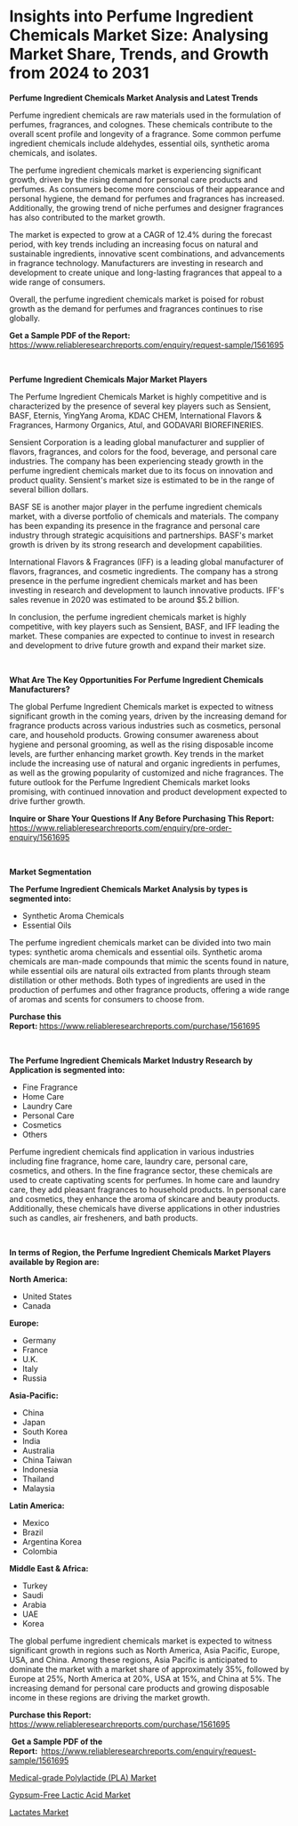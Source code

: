 <p><h1>Insights into Perfume Ingredient Chemicals Market Size: Analysing Market Share, Trends, and Growth from 2024 to 2031</h1></p><p><strong>Perfume Ingredient Chemicals Market Analysis and Latest Trends</strong></p>
<p><p>Perfume ingredient chemicals are raw materials used in the formulation of perfumes, fragrances, and colognes. These chemicals contribute to the overall scent profile and longevity of a fragrance. Some common perfume ingredient chemicals include aldehydes, essential oils, synthetic aroma chemicals, and isolates.</p><p>The perfume ingredient chemicals market is experiencing significant growth, driven by the rising demand for personal care products and perfumes. As consumers become more conscious of their appearance and personal hygiene, the demand for perfumes and fragrances has increased. Additionally, the growing trend of niche perfumes and designer fragrances has also contributed to the market growth.</p><p>The market is expected to grow at a CAGR of 12.4% during the forecast period, with key trends including an increasing focus on natural and sustainable ingredients, innovative scent combinations, and advancements in fragrance technology. Manufacturers are investing in research and development to create unique and long-lasting fragrances that appeal to a wide range of consumers.</p><p>Overall, the perfume ingredient chemicals market is poised for robust growth as the demand for perfumes and fragrances continues to rise globally.</p></p>
<p><strong>Get a Sample PDF of the Report:&nbsp;</strong> <a href="https://www.reliableresearchreports.com/enquiry/request-sample/1561695">https://www.reliableresearchreports.com/enquiry/request-sample/1561695</a></p>
<p>&nbsp;</p>
<p><strong>Perfume Ingredient Chemicals Major Market Players</strong></p>
<p><p>The Perfume Ingredient Chemicals Market is highly competitive and is characterized by the presence of several key players such as Sensient, BASF, Eternis, YingYang Aroma, KDAC CHEM, International Flavors & Fragrances, Harmony Organics, Atul, and GODAVARI BIOREFINERIES.</p><p>Sensient Corporation is a leading global manufacturer and supplier of flavors, fragrances, and colors for the food, beverage, and personal care industries. The company has been experiencing steady growth in the perfume ingredient chemicals market due to its focus on innovation and product quality. Sensient's market size is estimated to be in the range of several billion dollars.</p><p>BASF SE is another major player in the perfume ingredient chemicals market, with a diverse portfolio of chemicals and materials. The company has been expanding its presence in the fragrance and personal care industry through strategic acquisitions and partnerships. BASF's market growth is driven by its strong research and development capabilities.</p><p>International Flavors & Fragrances (IFF) is a leading global manufacturer of flavors, fragrances, and cosmetic ingredients. The company has a strong presence in the perfume ingredient chemicals market and has been investing in research and development to launch innovative products. IFF's sales revenue in 2020 was estimated to be around $5.2 billion.</p><p>In conclusion, the perfume ingredient chemicals market is highly competitive, with key players such as Sensient, BASF, and IFF leading the market. These companies are expected to continue to invest in research and development to drive future growth and expand their market size.</p></p>
<p>&nbsp;</p>
<p><strong>What Are The Key Opportunities For Perfume Ingredient Chemicals Manufacturers?</strong></p>
<p><p>The global Perfume Ingredient Chemicals market is expected to witness significant growth in the coming years, driven by the increasing demand for fragrance products across various industries such as cosmetics, personal care, and household products. Growing consumer awareness about hygiene and personal grooming, as well as the rising disposable income levels, are further enhancing market growth. Key trends in the market include the increasing use of natural and organic ingredients in perfumes, as well as the growing popularity of customized and niche fragrances. The future outlook for the Perfume Ingredient Chemicals market looks promising, with continued innovation and product development expected to drive further growth.</p></p>
<p><strong>Inquire or Share Your Questions If Any Before Purchasing This Report:</strong> <a href="https://www.reliableresearchreports.com/enquiry/pre-order-enquiry/1561695">https://www.reliableresearchreports.com/enquiry/pre-order-enquiry/1561695</a></p>
<p>&nbsp;</p>
<p><strong>Market Segmentation</strong></p>
<p><strong>The Perfume Ingredient Chemicals Market Analysis by types is segmented into:</strong></p>
<p><ul><li>Synthetic Aroma Chemicals</li><li>Essential Oils</li></ul></p>
<p><p>The perfume ingredient chemicals market can be divided into two main types: synthetic aroma chemicals and essential oils. Synthetic aroma chemicals are man-made compounds that mimic the scents found in nature, while essential oils are natural oils extracted from plants through steam distillation or other methods. Both types of ingredients are used in the production of perfumes and other fragrance products, offering a wide range of aromas and scents for consumers to choose from.</p></p>
<p><strong>Purchase this Report:&nbsp;</strong><a href="https://www.reliableresearchreports.com/purchase/1561695">https://www.reliableresearchreports.com/purchase/1561695</a></p>
<p>&nbsp;</p>
<p><strong>The Perfume Ingredient Chemicals Market Industry Research by Application is segmented into:</strong></p>
<p><ul><li>Fine Fragrance</li><li>Home Care</li><li>Laundry Care</li><li>Personal Care</li><li>Cosmetics</li><li>Others</li></ul></p>
<p><p>Perfume ingredient chemicals find application in various industries including fine fragrance, home care, laundry care, personal care, cosmetics, and others. In the fine fragrance sector, these chemicals are used to create captivating scents for perfumes. In home care and laundry care, they add pleasant fragrances to household products. In personal care and cosmetics, they enhance the aroma of skincare and beauty products. Additionally, these chemicals have diverse applications in other industries such as candles, air fresheners, and bath products.</p></p>
<p>&nbsp;</p>
<p><strong>In terms of Region, the Perfume Ingredient Chemicals Market Players available by Region are:</strong></p>
<p>
    <p> <strong> North America: </strong>
        <ul>
            <li>United States</li>
            <li>Canada</li>
        </ul>
        </p> 
    <p> <strong> Europe: </strong>
        <ul>
            <li>Germany</li>
            <li>France</li>
            <li>U.K.</li>
            <li>Italy</li>
            <li>Russia</li>
        </ul>
        </p> 
    <p> <strong> Asia-Pacific: </strong>
        <ul>
            <li>China</li>
            <li>Japan</li>
            <li>South Korea</li>
            <li>India</li>
            <li>Australia</li>
            <li>China Taiwan</li>
            <li>Indonesia</li>
            <li>Thailand</li>
            <li>Malaysia</li>
        </ul>
        </p> 
    <p> <strong> Latin America: </strong>
        <ul>
            <li>Mexico</li>
            <li>Brazil</li>
            <li>Argentina Korea</li>
            <li>Colombia</li>
        </ul>
        </p> 
    <p> <strong> Middle East & Africa: </strong>
        <ul>
            <li>Turkey</li>
            <li>Saudi</li>
            <li>Arabia</li>
            <li>UAE</li>
            <li>Korea</li>
        </ul>
    </p>
    </p>
<p><p>The global perfume ingredient chemicals market is expected to witness significant growth in regions such as North America, Asia Pacific, Europe, USA, and China. Among these regions, Asia Pacific is anticipated to dominate the market with a market share of approximately 35%, followed by Europe at 25%, North America at 20%, USA at 15%, and China at 5%. The increasing demand for personal care products and growing disposable income in these regions are driving the market growth.</p></p>
<p><strong>Purchase this Report: </strong><a href="https://www.reliableresearchreports.com/purchase/1561695">https://www.reliableresearchreports.com/purchase/1561695</a></p>
<p>&nbsp;<strong>Get a Sample PDF of the Report:&nbsp;&nbsp;</strong><a href="https://www.reliableresearchreports.com/enquiry/request-sample/1561695">https://www.reliableresearchreports.com/enquiry/request-sample/1561695</a></p>
<p><strong></strong></p>
<p><p><a href="https://view.publitas.com/reportprime-1/medical-grade-polylactide-pla-market-size-and-growth-market-segmentation-regional-and-country-breakdowns-and-market-trends-for-period-from-2023-2030/">Medical-grade Polylactide (PLA) Market</a></p><p><a href="https://view.publitas.com/reportprime-1/gypsum-free-lactic-acid-market-size-and-growth-market-segmentation-regional-and-country-breakdowns-and-market-trends-for-period-from-2023-2030/">Gypsum-Free Lactic Acid Market</a></p><p><a href="https://view.publitas.com/reportprime-1/lactates-market-with-the-goal-of-estimating-the-market-size-and-future-growth-potential-of-various-market-segments-based-on-component-applications-end-user-and-region/">Lactates Market</a></p></p>